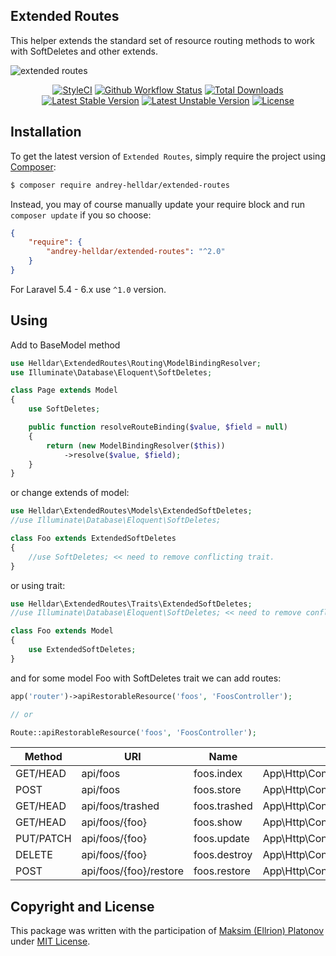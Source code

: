## Extended Routes

This helper extends the standard set of resource routing methods to work with SoftDeletes and other extends.

![extended routes](https://user-images.githubusercontent.com/10347617/42057776-0d4ad46a-7b27-11e8-88c9-36248498818c.png)

<p align="center">
    <a href="https://styleci.io/repos/138897572"><img src="https://styleci.io/repos/138897572/shield" alt="StyleCI" /></a>
    <a href="https://github.com/andrey-helldar/extended-routes/actions"><img src="https://img.shields.io/github/workflow/status/andrey-helldar/extended-routes/phpunit?style=flat-square" alt="Github Workflow Status" /></a>
    <a href="https://packagist.org/packages/andrey-helldar/extended-routes"><img src="https://img.shields.io/packagist/dt/andrey-helldar/extended-routes.svg?style=flat-square" alt="Total Downloads" /></a>
    <a href="https://packagist.org/packages/andrey-helldar/extended-routes"><img src="https://img.shields.io/github/v/release/andrey-helldar/extended-routes?label=stable&style=flat-square" alt="Latest Stable Version" /></a>
    <a href="https://packagist.org/packages/andrey-helldar/extended-routes"><img src="https://img.shields.io/badge/unstable-dev--master-orange?style=flat-square" alt="Latest Unstable Version" /></a>
    <a href="LICENSE"><img src="https://img.shields.io/packagist/l/andrey-helldar/extended-routes.svg?style=flat-square" alt="License" /></a>
</p>


## Installation

To get the latest version of `Extended Routes`, simply require the project using [Composer](https://getcomposer.org):

```bash
$ composer require andrey-helldar/extended-routes
```

Instead, you may of course manually update your require block and run `composer update` if you so choose:

```json
{
    "require": {
        "andrey-helldar/extended-routes": "^2.0"
    }
}
```

For Laravel 5.4 - 6.x use `^1.0` version.


## Using

Add to BaseModel method

```php
use Helldar\ExtendedRoutes\Routing\ModelBindingResolver;
use Illuminate\Database\Eloquent\SoftDeletes;

class Page extends Model
{
    use SoftDeletes;

    public function resolveRouteBinding($value, $field = null)
    {
        return (new ModelBindingResolver($this))
            ->resolve($value, $field);
    }
}
```

or change extends of model:

```php
use Helldar\ExtendedRoutes\Models\ExtendedSoftDeletes;
//use Illuminate\Database\Eloquent\SoftDeletes;

class Foo extends ExtendedSoftDeletes
{
    //use SoftDeletes; << need to remove conflicting trait.
}
```

or using trait:

```php
use Helldar\ExtendedRoutes\Traits\ExtendedSoftDeletes;
//use Illuminate\Database\Eloquent\SoftDeletes; << need to remove conflicting trait.

class Foo extends Model
{
    use ExtendedSoftDeletes;
}
```

and for some model Foo with SoftDeletes trait we can add routes:

```php
app('router')->apiRestorableResource('foos', 'FoosController');

// or

Route::apiRestorableResource('foos', 'FoosController');
```

| Method | URI | Name | Action | Middleware |
|---|---|---|---|---|
| GET/HEAD  | api/foos               | foos.index   | App\Http\Controllers\FoosController@index     | api |
| POST      | api/foos               | foos.store   | App\Http\Controllers\FoosController@store     | api |
| GET/HEAD  | api/foos/trashed       | foos.trashed | App\Http\Controllers\FoosController@trashed   | api |
| GET/HEAD  | api/foos/{foo}         | foos.show    | App\Http\Controllers\FoosController@show      | api |
| PUT/PATCH | api/foos/{foo}         | foos.update  | App\Http\Controllers\FoosController@update    | api |
| DELETE    | api/foos/{foo}         | foos.destroy | App\Http\Controllers\FoosController@destroy   | api |
| POST      | api/foos/{foo}/restore | foos.restore | App\Http\Controllers\FoosController@restore   | api |

## Copyright and License

This package was written with the participation of [Maksim (Ellrion) Platonov](https://github.com/Ellrion/) under [MIT License](LICENSE).

